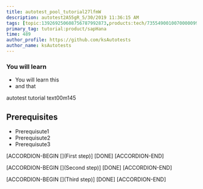 ```yaml
---
title: autotest_pool_tutorial27lfmW
description: autotest2A55gR_5/30/2019 11:36:15 AM
tags: [topic:139269250608756787992873,products:tech/73554900100700000996,tutorial:experience/advanced]
primary_tag: tutorial:product/sapHana
time: 489
author_profile: https://github.com/ksAutotests
author_name: ksAutotests
---
```

### You will learn
- You will learn this
- and that

autotest tutorial text00m145

## Prerequisites
- Prerequisute1
- Prerequisute2
- Prerequisute3

[ACCORDION-BEGIN [](First step)]
[DONE]
[ACCORDION-END]

[ACCORDION-BEGIN [](Second step)]
[DONE]
[ACCORDION-END]

[ACCORDION-BEGIN [](Third step)]
[DONE]
[ACCORDION-END]


